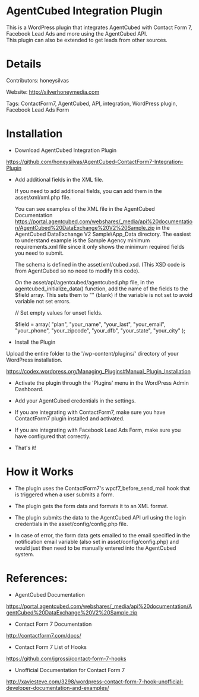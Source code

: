# AgentCubed Integration Plugin

This is a WordPress plugin that integrates AgentCubed with Contact Form 7, Facebook Lead Ads and more using the AgentCubed API.  
This plugin can also be extended to get leads from other sources.


# Details

Contributors: honeysilvas

Website: http://silverhoneymedia.com

Tags: ContactForm7, AgentCubed, API, integration, WordPress plugin, Facebook Lead Ads Form


# Installation

* Download AgentCubed Integration Plugin

https://github.com/honeysilvas/AgentCubed-ContactForm7-Integration-Plugin

* Add additional fields in the XML file.

	If you need to add additional fields, you can add them in the asset/xml/xml.php file.

	You can see examples of the XML file in the AgentCubed Documentation https://portal.agentcubed.com/webshares/_media/api%20documentation/AgentCubed%20DataExchange%20V2%20Sample.zip 
	in the AgentCubed DataExchange V2 Sample\App_Data directory.  The easiest to understand example is the Sample Agency minimum requirements.xml file since it only shows the minimum required fields you need to submit.

	The schema is defined in the asset/xml/cubed.xsd.  (This XSD code is from AgentCubed so no need to modify this code).

	On the asset/api/agentcubed/agentcubed.php file, in the agentcubed_initialize_data() function, add the name of the fields to the $field array.  This sets them to "" (blank) if the variable is not set to avoid variable not set errors.

	// Set empty values for unset fields.
	
    $field = array( "plan", "your_name", "your_last", "your_email", "your_phone", "your_zipcode", "your_dfb", "your_state", "your_city" );	
	
* Install the Plugin

Upload the entire folder to the '/wp-content/plugins/' directory of your WordPress installation.

https://codex.wordpress.org/Managing_Plugins#Manual_Plugin_Installation 

* Activate the plugin through the 'Plugins' menu in the WordPress Admin Dashboard.
* Add your AgentCubed credentials in the settings.

* If you are integrating with ContactForm7, make sure you have ContactForm7 plugin installed and activated.
* If you are integrating with Facebook Lead Ads Form, make sure you have configured that correctly.

* That's it!


# How it Works

* The plugin uses the ContactForm7's wpcf7_before_send_mail hook that is triggered when a user submits a form.
 
* The plugin gets the form data and formats it to an XML format.
 
* The plugin submits the data to the AgentCubed API url using the login credentials in the asset/config/config.php file.
 
* In case of error, the form data gets emailed to the email specified in the notification email variable (also set in asset/config/config.php) and would just then need to be manually entered into the AgentCubed system.



# References: 

* AgentCubed Documentation

https://portal.agentcubed.com/webshares/_media/api%20documentation/AgentCubed%20DataExchange%20V2%20Sample.zip

* Contact Form 7 Documentation

http://contactform7.com/docs/
 
* Contact Form 7 List of Hooks

https://github.com/jgrossi/contact-form-7-hooks

* Unofficial Documentation for Contact Form 7

http://xaviesteve.com/3298/wordpress-contact-form-7-hook-unofficial-developer-documentation-and-examples/

